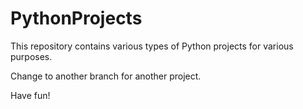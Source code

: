 # PythonProjects
This repository contains various types of Python projects for various purposes.

Change to another branch for another project.

Have fun!
